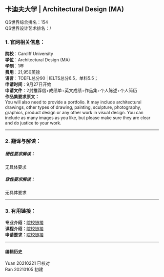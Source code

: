 ## 卡迪夫大学 | Architectural Design (MA)

QS世界综合排名：154  
QS世界设计艺术排名：/

### 1. 官网相关信息：

**院校**：Cardiff University  
**学位**：Architectural Design (MA)  
**学制**：1年  
**费用**：21,950英镑  
**语言**：TOEFL总分90 | IELTS总分6.5，单科5.5；  
**申请时间**：9月27日开始  
**申请文件**：2封推荐信+成绩单+英文成绩+作品集+个人陈述+个人简历  
**作品集要求原文：**   
You will also need to provide a portfolio. It may include architectural drawings, other types of drawing, painting, sculpture, photography, graphics, product design or any other work in visual design. You can include as many images as you like, but please make sure they are clear and do justice to your work.



---


### 2. 翻译与解读：

##### 硬性要求解读：
无具体要求

##### 软性要求解读：
无具体要求


---


### 3. 有用链接：

**专业介绍：**[院校链接](https://www.cardiff.ac.uk/study/postgraduate/taught/courses/course/architectural-design-ma)  
**课程介绍：**[院校链接](https://www.cardiff.ac.uk/study/postgraduate/taught/courses/course/architectural-design-ma)  
**申请要求：**[院校链接](https://www.cardiff.ac.uk/study/postgraduate/taught/courses/course/architectural-design-ma)




---


#### 编辑历史
Yuan 20210221 已校对  
Ran 20210105 初建  
